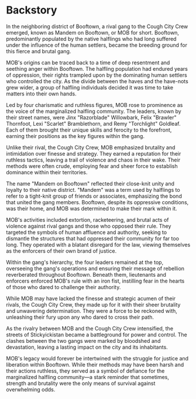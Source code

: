 # Backstory
  
In the neighboring district of Booftown, a rival gang to the Cough City Crew emerged, known as Mandem on Booftown, or MOB for short. Booftown, predominantly populated by the native halflings who had long suffered under the influence of the human settlers, became the breeding ground for this fierce and brutal gang.

MOB's origins can be traced back to a time of deep resentment and seething anger within Booftown. The halfling population had endured years of oppression, their rights trampled upon by the dominating human settlers who controlled the city. As the divide between the haves and the have-nots grew wider, a group of halfling individuals decided it was time to take matters into their own hands.

Led by four charismatic and ruthless figures, MOB rose to prominence as the voice of the marginalized halfling community. The leaders, known by their street names, were Jinx "Razorblade" Willowbark, Felix "Brawler" Thornfoot, Lexi "Scarlet" Bramblethorn, and Remy "Torchlight" Goldleaf. Each of them brought their unique skills and ferocity to the forefront, earning their positions as the key figures within the gang.

Unlike their rival, the Cough City Crew, MOB emphasized brutality and intimidation over finesse and strategy. They earned a reputation for their ruthless tactics, leaving a trail of violence and chaos in their wake. Their methods were often crude, employing fear and sheer force to establish dominance within their territories.

The name "Mandem on Booftown" reflected their close-knit unity and loyalty to their native district. "Mandem" was a term used by halflings to refer to a tight-knit group of friends or associates, emphasizing the bond that united the gang members. Booftown, despite its oppressive conditions, was their home, and MOB was determined to make their mark within it.

MOB's activities included extortion, racketeering, and brutal acts of violence against rival gangs and those who opposed their rule. They targeted the symbols of human affluence and authority, seeking to dismantle the structures that had oppressed their community for far too long. They operated with a blatant disregard for the law, viewing themselves as the enforcers of their own brand of justice.

Within the gang's hierarchy, the four leaders remained at the top, overseeing the gang's operations and ensuring their message of rebellion reverberated throughout Booftown. Beneath them, lieutenants and enforcers enforced MOB's rule with an iron fist, instilling fear in the hearts of those who dared to challenge their authority.

While MOB may have lacked the finesse and strategic acumen of their rivals, the Cough City Crew, they made up for it with their sheer brutality and unwavering determination. They were a force to be reckoned with, unleashing their fury upon any who dared to cross their path.

As the rivalry between MOB and the Cough City Crew intensified, the streets of Stickyickistan became a battleground for power and control. The clashes between the two gangs were marked by bloodshed and devastation, leaving a lasting impact on the city and its inhabitants.

MOB's legacy would forever be intertwined with the struggle for justice and liberation within Booftown. While their methods may have been harsh and their actions ruthless, they served as a symbol of defiance for the marginalized halfling community—a stark reminder that sometimes, strength and brutality were the only means of survival against overwhelming odds.